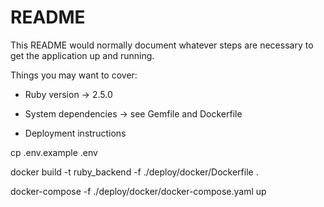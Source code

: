 # README

This README would normally document whatever steps are necessary to get the
application up and running.

Things you may want to cover:

* Ruby version -> 2.5.0

* System dependencies -> see Gemfile and Dockerfile

* Deployment instructions

cp .env.example .env 

docker build -t ruby_backend -f ./deploy/docker/Dockerfile .

docker-compose -f ./deploy/docker/docker-compose.yaml up